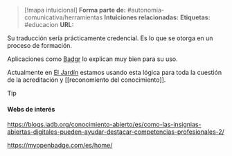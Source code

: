 > [!mapa intuicional]
> **Forma parte de:** #autonomia-comunicativa/herramientas 
> **Intuiciones relacionadas:** 
> **Etiquetas:** #educacion 
> **URL:**

Su traducción sería prácticamente credencial.
Es lo que se otorga en un proceso de formación.

Aplicaciones como [Badgr](Badgr.md) lo explican muy bien para su uso.

Actualmente en [El Jardín](https://jardin.cc) estamos usando esta lógica para toda la cuestión de la acreditación y [[reconomiento del conocimiento]].


> [!Tip]
> #### Webs de interés
> https://blogs.iadb.org/conocimiento-abierto/es/como-las-insignias-abiertas-digitales-pueden-ayudar-destacar-competencias-profesionales-2/
> 
> https://myopenbadge.com/es/home/



